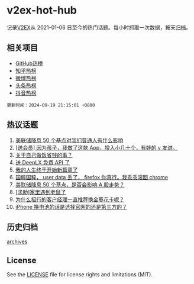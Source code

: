 # v2ex-hot-hub

 记录[V2EX](https://www.v2ex.com/)从 2021-01-06 日至今的热门话题。每小时抓取一次数据，按天[归档](archives)。
 
 ## 相关项目

- [GitHub热榜](https://github.com/it985/github-hot-hub)
- [知乎热榜](https://github.com/it985/zhihu-hot-hub)
- [微博热榜](https://github.com/it985/weibo-hot-hub)
- [头条热榜](https://github.com/it985/toutiao-hot-hub)
- [抖音热榜](https://github.com/it985/douyin-hot-hub)


 `更新时间：2024-09-19 21:15:01 +0800`

## 热议话题

1. [美联储降息 50 个基点对我们普通人有什么影响](https://www.v2ex.com/t/1073921)
1. [[送会员] 因为孩子，我做了这款 App，投入小几十个，有娃的 v 友进。](https://www.v2ex.com/t/1074110)
1. [关于自己做饭省钱的事？](https://www.v2ex.com/t/1073892)
1. [送 DeepLX 免费 API 了](https://www.v2ex.com/t/1073913)
1. [我的人生终于开始新篇章了](https://www.v2ex.com/t/1073878)
1. [国粹国粹， user data 丢了， firefox 你真行。我乖乖滚回 chrome](https://www.v2ex.com/t/1074017)
1. [美联储降息 50 个基点，是否会影响 A 股走势？](https://www.v2ex.com/t/1073902)
1. [[求助]家里遇到老鼠了](https://www.v2ex.com/t/1073925)
1. [为什么招行的客户经理一直推荐换金葵花卡呢？](https://www.v2ex.com/t/1073906)
1. [iPhone 换电池的话是选择官网的还是第三方的？](https://www.v2ex.com/t/1073924)

## 历史归档

[archives](archives)

## License

See the [LICENSE](LICENSE) file for license rights and limitations (MIT).
